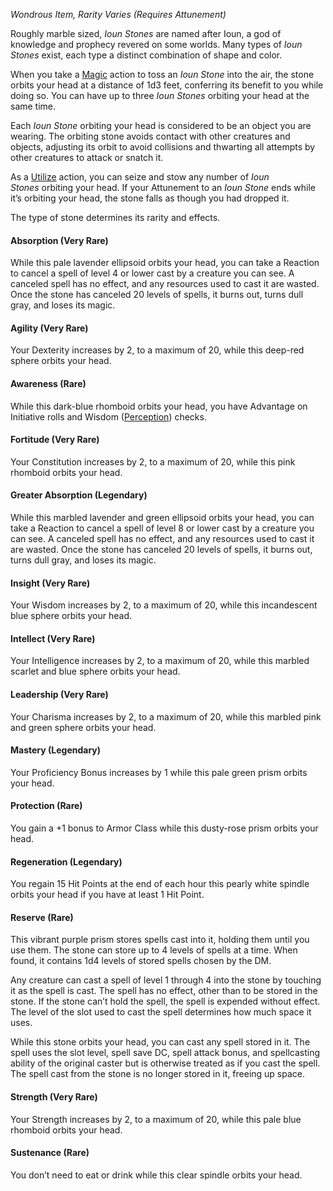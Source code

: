 _Wondrous Item, Rarity Varies (Requires Attunement)_

Roughly marble sized, _Ioun Stones_ are named after Ioun, a god of knowledge and prophecy revered on some worlds. Many types of _Ioun Stones_ exist, each type a distinct combination of shape and color.

When you take a [Magic](https://www.dndbeyond.com/sources/dnd/free-rules/rules-glossary#MagicAction) action to toss an _Ioun Stone_ into the air, the stone orbits your head at a distance of 1d3 feet, conferring its benefit to you while doing so. You can have up to three _Ioun Stones_ orbiting your head at the same time.

Each _Ioun Stone_ orbiting your head is considered to be an object you are wearing. The orbiting stone avoids contact with other creatures and objects, adjusting its orbit to avoid collisions and thwarting all attempts by other creatures to attack or snatch it.

As a [Utilize](https://www.dndbeyond.com/sources/dnd/free-rules/rules-glossary#UtilizeAction) action, you can seize and stow any number of _Ioun Stones_ orbiting your head. If your Attunement to an _Ioun Stone_ ends while it’s orbiting your head, the stone falls as though you had dropped it.

The type of stone determines its rarity and effects.

#### Absorption (Very Rare)

While this pale lavender ellipsoid orbits your head, you can take a Reaction to cancel a spell of level 4 or lower cast by a creature you can see. A canceled spell has no effect, and any resources used to cast it are wasted. Once the stone has canceled 20 levels of spells, it burns out, turns dull gray, and loses its magic.

#### [](https://www.dndbeyond.com/sources/dnd/dmg-2024/magic-items-a-z#AgilityVeryRare)Agility (Very Rare)

Your Dexterity increases by 2, to a maximum of 20, while this deep-red sphere orbits your head.

#### [](https://www.dndbeyond.com/sources/dnd/dmg-2024/magic-items-a-z#AwarenessRare)Awareness (Rare)

While this dark-blue rhomboid orbits your head, you have Advantage on Initiative rolls and Wisdom ([Perception](https://www.dndbeyond.com/sources/dnd/free-rules/playing-the-game#Skills)) checks.

#### [](https://www.dndbeyond.com/sources/dnd/dmg-2024/magic-items-a-z#FortitudeVeryRare)Fortitude (Very Rare)

Your Constitution increases by 2, to a maximum of 20, while this pink rhomboid orbits your head.

#### [](https://www.dndbeyond.com/sources/dnd/dmg-2024/magic-items-a-z#GreaterAbsorptionLegendary)Greater Absorption (Legendary)

While this marbled lavender and green ellipsoid orbits your head, you can take a Reaction to cancel a spell of level 8 or lower cast by a creature you can see. A canceled spell has no effect, and any resources used to cast it are wasted. Once the stone has canceled 20 levels of spells, it burns out, turns dull gray, and loses its magic.

#### [](https://www.dndbeyond.com/sources/dnd/dmg-2024/magic-items-a-z#InsightVeryRare)Insight (Very Rare)

Your Wisdom increases by 2, to a maximum of 20, while this incandescent blue sphere orbits your head.

#### [](https://www.dndbeyond.com/sources/dnd/dmg-2024/magic-items-a-z#IntellectVeryRare)Intellect (Very Rare)

Your Intelligence increases by 2, to a maximum of 20, while this marbled scarlet and blue sphere orbits your head.

#### [](https://www.dndbeyond.com/sources/dnd/dmg-2024/magic-items-a-z#LeadershipVeryRare)Leadership (Very Rare)

Your Charisma increases by 2, to a maximum of 20, while this marbled pink and green sphere orbits your head.

#### [](https://www.dndbeyond.com/sources/dnd/dmg-2024/magic-items-a-z#MasteryLegendary)Mastery (Legendary)

Your Proficiency Bonus increases by 1 while this pale green prism orbits your head.

#### [](https://www.dndbeyond.com/sources/dnd/dmg-2024/magic-items-a-z#ProtectionRare)Protection (Rare)

You gain a +1 bonus to Armor Class while this dusty-rose prism orbits your head.

#### [](https://www.dndbeyond.com/sources/dnd/dmg-2024/magic-items-a-z#RegenerationLegendary)Regeneration (Legendary)

You regain 15 Hit Points at the end of each hour this pearly white spindle orbits your head if you have at least 1 Hit Point.

#### [](https://www.dndbeyond.com/sources/dnd/dmg-2024/magic-items-a-z#ReserveRare)Reserve (Rare)

This vibrant purple prism stores spells cast into it, holding them until you use them. The stone can store up to 4 levels of spells at a time. When found, it contains 1d4 levels of stored spells chosen by the DM.

Any creature can cast a spell of level 1 through 4 into the stone by touching it as the spell is cast. The spell has no effect, other than to be stored in the stone. If the stone can’t hold the spell, the spell is expended without effect. The level of the slot used to cast the spell determines how much space it uses.

While this stone orbits your head, you can cast any spell stored in it. The spell uses the slot level, spell save DC, spell attack bonus, and spellcasting ability of the original caster but is otherwise treated as if you cast the spell. The spell cast from the stone is no longer stored in it, freeing up space.

#### [](https://www.dndbeyond.com/sources/dnd/dmg-2024/magic-items-a-z#StrengthVeryRare)Strength (Very Rare)

Your Strength increases by 2, to a maximum of 20, while this pale blue rhomboid orbits your head.

#### [](https://www.dndbeyond.com/sources/dnd/dmg-2024/magic-items-a-z#SustenanceRare)Sustenance (Rare)

You don’t need to eat or drink while this clear spindle orbits your head.